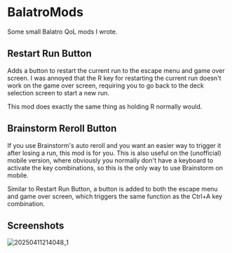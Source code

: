 # BalatroMods
Some small Balatro QoL mods I wrote.

## Restart Run Button
Adds a button to restart the current run to the escape menu and game over screen.
I was annoyed that the R key for restarting the current run doesn't work on the game over screen, requiring you to go back to the deck selection screen to start a new run.

This mod does exactly the same thing as holding R normally would.

## Brainstorm Reroll Button
If you use Brainstorm's auto reroll and you want an easier way to trigger it after losing a run, this mod is for you.
This is also useful on the (unofficial) mobile version, where obviously you normally don't have a keyboard to activate the key combinations, so this is the only way to use Brainstorm on mobile.

Similar to Restart Run Button, a button is added to both the escape menu and game over screen, which triggers the same function as the Ctrl+A key combination.

## Screenshots
![20250411214048_1](https://github.com/user-attachments/assets/e313eac2-9f58-4a70-9bad-0e9150cb2c9c)
